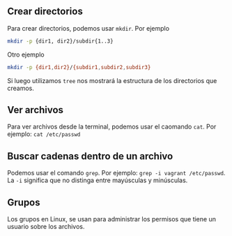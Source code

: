 ## Crear directorios

Para crear directorios, podemos usar ```mkdir```. Por ejemplo

```bash
mkdir -p {dir1, dir2}/subdir{1..3}
```

Otro ejemplo

```bash
mkdir -p {dir1,dir2}/{subdir1,subdir2,subdir3}
```

Si luego utilizamos ```tree``` nos mostrará la estructura de los directorios que creamos.

## Ver archivos

Para ver archivos desde la terminal, podemos usar el caomando `cat`. Por ejemplo: `cat /etc/passwd`

## Buscar cadenas dentro de un archivo

Podemos usar el comando `grep`. Por ejemplo: `grep -i vagrant /etc/passwd`. La `-i` significa que no distinga entre mayúsculas y minúsculas.

## Grupos

Los grupos en Linux, se usan para administrar los permisos que tiene un usuario sobre los archivos.
